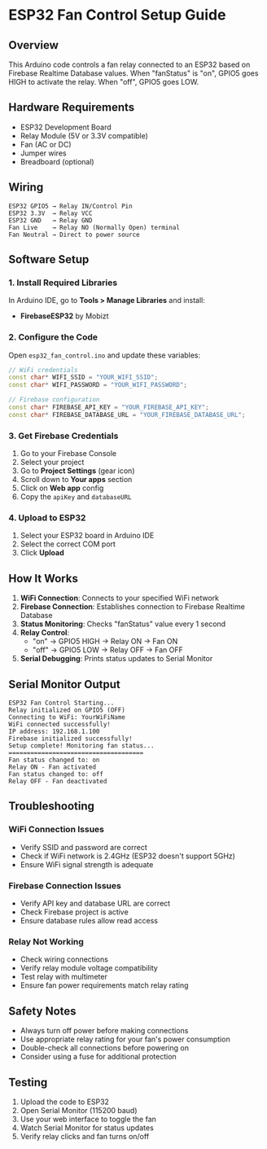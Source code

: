 # ESP32 Fan Control Setup Guide

## Overview
This Arduino code controls a fan relay connected to an ESP32 based on Firebase Realtime Database values. When "fanStatus" is "on", GPIO5 goes HIGH to activate the relay. When "off", GPIO5 goes LOW.

## Hardware Requirements
- ESP32 Development Board
- Relay Module (5V or 3.3V compatible)
- Fan (AC or DC)
- Jumper wires
- Breadboard (optional)

## Wiring
```
ESP32 GPIO5 → Relay IN/Control Pin
ESP32 3.3V  → Relay VCC
ESP32 GND   → Relay GND
Fan Live    → Relay NO (Normally Open) terminal
Fan Neutral → Direct to power source
```

## Software Setup

### 1. Install Required Libraries
In Arduino IDE, go to **Tools > Manage Libraries** and install:
- **FirebaseESP32** by Mobizt

### 2. Configure the Code
Open `esp32_fan_control.ino` and update these variables:

```cpp
// WiFi credentials
const char* WIFI_SSID = "YOUR_WIFI_SSID";
const char* WIFI_PASSWORD = "YOUR_WIFI_PASSWORD";

// Firebase configuration
const char* FIREBASE_API_KEY = "YOUR_FIREBASE_API_KEY";
const char* FIREBASE_DATABASE_URL = "YOUR_FIREBASE_DATABASE_URL";
```

### 3. Get Firebase Credentials
1. Go to your Firebase Console
2. Select your project
3. Go to **Project Settings** (gear icon)
4. Scroll down to **Your apps** section
5. Click on **Web app** config
6. Copy the `apiKey` and `databaseURL`

### 4. Upload to ESP32
1. Select your ESP32 board in Arduino IDE
2. Select the correct COM port
3. Click **Upload**

## How It Works

1. **WiFi Connection**: Connects to your specified WiFi network
2. **Firebase Connection**: Establishes connection to Firebase Realtime Database
3. **Status Monitoring**: Checks "fanStatus" value every 1 second
4. **Relay Control**: 
   - "on" → GPIO5 HIGH → Relay ON → Fan ON
   - "off" → GPIO5 LOW → Relay OFF → Fan OFF
5. **Serial Debugging**: Prints status updates to Serial Monitor

## Serial Monitor Output
```
ESP32 Fan Control Starting...
Relay initialized on GPIO5 (OFF)
Connecting to WiFi: YourWiFiName
WiFi connected successfully!
IP address: 192.168.1.100
Firebase initialized successfully!
Setup complete! Monitoring fan status...
=====================================
Fan status changed to: on
Relay ON - Fan activated
Fan status changed to: off
Relay OFF - Fan deactivated
```

## Troubleshooting

### WiFi Connection Issues
- Verify SSID and password are correct
- Check if WiFi network is 2.4GHz (ESP32 doesn't support 5GHz)
- Ensure WiFi signal strength is adequate

### Firebase Connection Issues
- Verify API key and database URL are correct
- Check Firebase project is active
- Ensure database rules allow read access

### Relay Not Working
- Check wiring connections
- Verify relay module voltage compatibility
- Test relay with multimeter
- Ensure fan power requirements match relay rating

## Safety Notes
- Always turn off power before making connections
- Use appropriate relay rating for your fan's power consumption
- Double-check all connections before powering on
- Consider using a fuse for additional protection

## Testing
1. Upload the code to ESP32
2. Open Serial Monitor (115200 baud)
3. Use your web interface to toggle the fan
4. Watch Serial Monitor for status updates
5. Verify relay clicks and fan turns on/off
